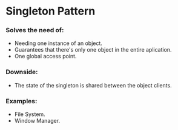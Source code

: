 # Singleton Pattern

### Solves the need of:
  * Needing one instance of an object.
  * Guarantees that there's only one object in the entire aplication.
  * One global access point.

### Downside:
  * The state of the singleton is shared between the object clients.

### Examples:
  * File System.
  * Window Manager.
